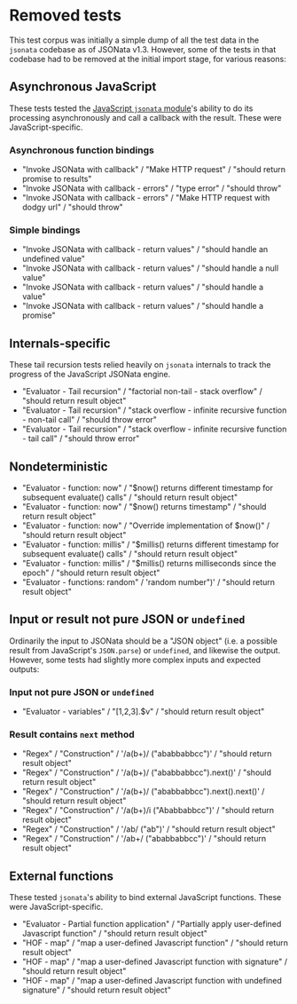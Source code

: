 # Removed tests

This test corpus was initially a simple dump of all the test data in the `jsonata` codebase as of JSONata v1.3. However, some of the tests in that codebase had to be removed at the initial import stage, for various reasons:

## Asynchronous JavaScript

These tests tested the [JavaScript `jsonata` module](https://github.com/jsonata-js/jsonata)'s ability to do its processing asynchronously and call a callback with the result. These were JavaScript-specific.

### Asynchronous function bindings

* "Invoke JSONata with callback" / "Make HTTP request" / "should return promise to results"
* "Invoke JSONata with callback - errors" / "type error" / "should throw"
* "Invoke JSONata with callback - errors" / "Make HTTP request with dodgy url" / "should throw"

### Simple bindings

* "Invoke JSONata with callback - return values" / "should handle an undefined value"
* "Invoke JSONata with callback - return values" / "should handle a null value"
* "Invoke JSONata with callback - return values" / "should handle a value"
* "Invoke JSONata with callback - return values" / "should handle a promise"

## Internals-specific

These tail recursion tests relied heavily on `jsonata` internals to track the progress of the JavaScript JSONata engine.

* "Evaluator - Tail recursion" / "factorial non-tail - stack overflow" / "should return result object"
* "Evaluator - Tail recursion" / "stack overflow - infinite recursive function - non-tail call" / "should throw error"
* "Evaluator - Tail recursion" / "stack overflow - infinite recursive function - tail call" / "should throw error"

## Nondeterministic

* "Evaluator - function: now" / "$now() returns different timestamp for subsequent evaluate() calls" / "should return result object"
* "Evaluator - function: now" / "$now() returns timestamp" / "should return result object"
* "Evaluator - function: now" / "Override implementation of $now()" / "should return result object"
* "Evaluator - function: millis" / "$millis() returns different timestamp for subsequent evaluate() calls" / "should return result object"
* "Evaluator - function: millis" / "$millis() returns milliseconds since the epoch" / "should return result object"
* "Evaluator - functions: random" / 'random number\")' / "should return result object"

## Input or result not pure JSON or `undefined`

Ordinarily the input to JSONata should be a "JSON object" (i.e. a possible result from JavaScript's `JSON.parse`) or `undefined`, and likewise the output. However, some tests had slightly more complex inputs and expected outputs:

### Input not pure JSON or `undefined`

* "Evaluator - variables" / "[1,2,3].$v" / "should return result object"

### Result contains `next` method

* "Regex" / "Construction" / '/a(b+)/ ("ababbabbcc")' / "should return result object"
* "Regex" / "Construction" / '/a(b+)/ ("ababbabbcc").next()' / "should return result object"
* "Regex" / "Construction" / '/a(b+)/ ("ababbabbcc").next().next()' / "should return result object"
* "Regex" / "Construction" / '/a(b+)/i ("Ababbabbcc")' / "should return result object"
* "Regex" / "Construction" / '/ab/ ("ab")' / "should return result object"
* "Regex" / "Construction" / '/ab+/ ("ababbabbcc")' / "should return result object"

## External functions

These tested `jsonata`'s ability to bind external JavaScript functions. These were JavaScript-specific.

* "Evaluator - Partial function application" / "Partially apply user-defined Javascript function" / "should return result object"
* "HOF - map" / "map a user-defined Javascript function" / "should return result object"
* "HOF - map" / "map a user-defined Javascript function with signature" / "should return result object"
* "HOF - map" / "map a user-defined Javascript function with undefined signature" / "should return result object"
